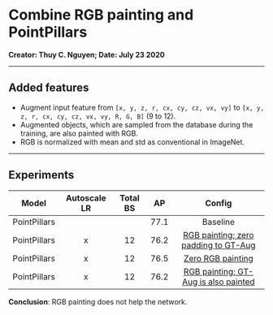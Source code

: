 # Combine RGB painting and PointPillars
**Creator: Thuy C. Nguyen; Date: July 23 2020**

-----
## Added features

* Augment input feature from `[x, y, z, r, cx, cy, cz, vx, vy]` to `[x, y, z, r, cx, cy, cz, vx, vy, R, G, B]` (9 to 12).
* Augmented objects, which are sampled from the database during the training, are also painted with RGB.
* RGB is normalized with mean and std as conventional in ImageNet.


-----
## Experiments

|     Model    | Autoscale LR | Total BS |  AP  |                                                           Config                                                          |
|:------------:|:------------:|:--------:|:----:|:-------------------------------------------------------------------------------------------------------------------------:|
| PointPillars |              |          | 77.1 |                                                          Baseline                                                         |
| PointPillars |       x      |    12    | 76.2 | [RGB painting; zero padding to GT-Aug](../configs/subset/rgb_paint/hv_pointpillars_secfpn_6x2_80e_kitti-3d-car-rgb_paint.py) |
| PointPillars |       x      |    12    | 76.5 |        [Zero RGB painting](../configs/subset/rgb_paint/hv_pointpillars_secfpn_6x2_80e_kitti-3d-car-rgb_paint_zero.py)        |
| PointPillars |       x      |    12    | 76.2 | [RGB painting; GT-Aug is also painted](../configs/subset/rgb_paint/hv_pointpillars_secfpn_6x2_80e_kitti-3d-car-rgb_paint.py) |

**Conclusion**: RGB painting does not help the network.
